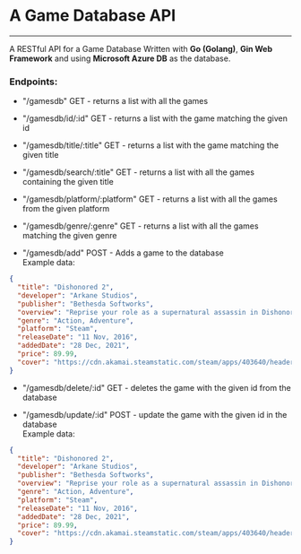 # A Game Database API
---

A RESTful API for a Game Database Written with **Go (Golang)**, **Gin Web Framework** and using **Microsoft Azure DB** as the database.

### Endpoints:

- "/gamesdb" GET - returns a list with all the games
- "/gamesdb/id/:id" GET - returns a list with the game matching the given id
- "/gamesdb/title/:title" GET - returns a list with the game matching the given title
- "/gamesdb/search/:title" GET - returns a list with all the games containing the given title
- "/gamesdb/platform/:platform" GET - returns a list with all the games from the given platform
- "/gamesdb/genre/:genre" GET - returns a list with all the games matching the given genre

- "/gamesdb/add" POST - Adds a game to the database<br>
Example data:

```json
{
  "title": "Dishonored 2",
  "developer": "Arkane Studios",
  "publisher": "Bethesda Softworks",
  "overview": "Reprise your role as a supernatural assassin in Dishonored 2. Declared a “masterpiece” by Eurogamer and hailed “a must-play revenge tale” by Game Informer, Dishonored 2 is the follow up to Arkane’s 1st-person action blockbuster & winner of 100+ 'Game of the Year' awards, Dishonored.",
  "genre": "Action, Adventure",
  "platform": "Steam",
  "releaseDate": "11 Nov, 2016",
  "addedDate": "28 Dec, 2021",
  "price": 89.99,
  "cover": "https://cdn.akamai.steamstatic.com/steam/apps/403640/header.jpg?t=1603889340"
}
```

- "/gamesdb/delete/:id" GET - deletes the game with the given id from the database

- "/gamesdb/update/:id" POST - update the game with the given id in the database<br>
Example data:

```json
{
  "title": "Dishonored 2",
  "developer": "Arkane Studios",
  "publisher": "Bethesda Softworks",
  "overview": "Reprise your role as a supernatural assassin in Dishonored 2. Declared a “masterpiece” by Eurogamer and hailed “a must-play revenge tale” by Game Informer, Dishonored 2 is the follow up to Arkane’s 1st-person action blockbuster & winner of 100+ 'Game of the Year' awards, Dishonored.",
  "genre": "Action, Adventure",
  "platform": "Steam",
  "releaseDate": "11 Nov, 2016",
  "addedDate": "28 Dec, 2021",
  "price": 89.99,
  "cover": "https://cdn.akamai.steamstatic.com/steam/apps/403640/header.jpg?t=1603889340"
}
```
